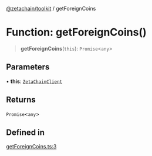 [@zetachain/toolkit](toolkit/index.md) / getForeignCoins

# Function: getForeignCoins()

> **getForeignCoins**(`this`): `Promise`\<`any`\>

## Parameters

• **this**: [`ZetaChainClient`](toolkit/Class.ZetaChainClient.md)

## Returns

`Promise`\<`any`\>

## Defined in

[getForeignCoins.ts:3](https://github.com/zeta-chain/toolkit/blob/ff9b248edd3cba24d9f8444af6a768e2af201e71/packages/client/src/getForeignCoins.ts#L3)
